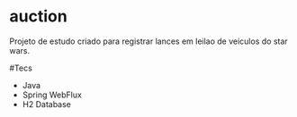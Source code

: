 # auction
Projeto de estudo criado para registrar lances em leilao de veiculos do star wars. 

#Tecs
- Java
- Spring WebFlux
- H2 Database
